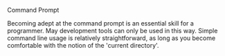 Command Prompt

Becoming adept at the command prompt is an essential skill for a programmer. May development tools can only be used in this way. Simple command line usage is relatively straightforward, as long as you become comfortable with the notion of the 'current directory'.